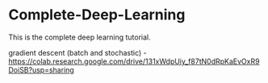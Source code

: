 # Complete-Deep-Learning
This is the complete deep learning tutorial.


gradient descent (batch and stochastic) - https://colab.research.google.com/drive/131xWdpUiy_f87tN0dRpKaEvOxR9DoiSB?usp=sharing
